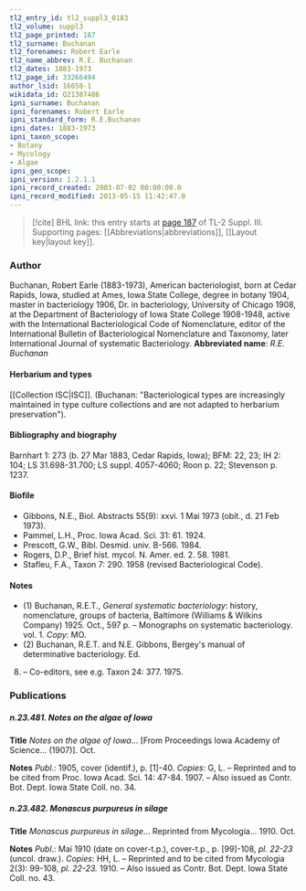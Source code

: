 ```yaml
---
tl2_entry_id: tl2_suppl3_0183
tl2_volume: suppl3
tl2_page_printed: 187
tl2_surname: Buchanan
tl2_forenames: Robert Earle
tl2_name_abbrev: R.E. Buchanan
tl2_dates: 1883-1973
tl2_page_id: 33266494
author_lsid: 16658-1
wikidata_id: Q21387486
ipni_surname: Buchanan
ipni_forenames: Robert Earle
ipni_standard_form: R.E.Buchanan
ipni_dates: 1883-1973
ipni_taxon_scope: 
- Botany
- Mycology
- Algae
ipni_geo_scope: 
ipni_version: 1.2.1.1
ipni_record_created: 2003-07-02 00:00:00.0
ipni_record_modified: 2013-05-15 11:42:47.0
---
```



> [!cite] BHL link: this entry starts at [page 187](https://www.biodiversitylibrary.org/page/33266494) of TL-2 Suppl. III.
> Supporting pages: [[Abbreviations|abbreviations]], [[Layout key|layout key]].

### Author

Buchanan, Robert Earle (1883-1973), American bacteriologist, born at Cedar Rapids, Iowa, studied at Ames, Iowa State College, degree in botany 1904, master in bacteriology 1906, Dr. in bacteriology, University of Chicago 1908, at the Department of Bacteriology of Iowa State College 1908-1948, active with the International Bacteriological Code of Nomenclature, editor of the International Bulletin of Bacteriological Nomenclature and Taxonomy, later International Journal of systematic Bacteriology. 
**Abbreviated name**: *R.E. Buchanan*

#### Herbarium and types

[[Collection ISC|ISC]]. (Buchanan: "Bacteriological types are increasingly maintained in type culture collections and are not adapted to herbarium preservation").

#### Bibliography and biography

Barnhart 1: 273 (b. 27 Mar 1883, Cedar Rapids, Iowa); BFM: 22, 23; IH 2: 104; LS 31.698-31.700; LS suppl. 4057-4060; Roon p. 22; Stevenson p. 1237.

#### Biofile

- Gibbons, N.E., Biol. Abstracts 55(9): xxvi. 1 Mai 1973 (obit., d. 21 Feb 1973).
- Pammel, L.H., Proc. Iowa Acad. Sci. 31: 61. 1924.
- Prescott, G.W., Bibl. Desmid. univ. B-566. 1984.
- Rogers, D.P., Brief hist. mycol. N. Amer. ed. 2. 58. 1981.
- Stafleu, F.A., Taxon 7: 290. 1958 (revised Bacteriological Code).

#### Notes

- (1) Buchanan, R.E.T., *General systematic bacteriology*: history, nomenclature, groups of bacteria, Baltimore (Williams & Wilkins Company) 1925. Oct., 597 p. – Monographs on systematic bacteriology. vol. 1. *Copy*: MO.
- (2) Buchanan, R.E.T. and N.E. Gibbons, Bergey's manual of determinative bacteriology. Ed.
8. – Co-editors, see e.g. Taxon 24: 377. 1975.

### Publications

##### n.23.481. Notes on the algae of Iowa

**Title**
*Notes on the algae of Iowa*... \[From Proceedings Iowa Academy of Science... (1907)\]. Oct.

**Notes**
*Publ*.: 1905, cover (identif.), p. \[1\]-40. *Copies*: G, L. – Reprinted and to be cited from Proc. Iowa Acad. Sci. 14: 47-84. 1907. – Also issued as Contr. Bot. Dept. Iowa State Coll. no. 34.

##### n.23.482. Monascus purpureus in silage

**Title**
*Monascus purpureus in silage*... Reprinted from Mycologia... 1910. Oct.

**Notes**
*Publ*.: Mai 1910 (date on cover-t.p.), cover-t.p., p. \[99\]-108, *pl. 22-23* (uncol. draw.). *Copies*: HH, L. – Reprinted and to be cited from Mycologia 2(3): 99-108, *pl. 22-23.* 1910. – Also issued as Contr. Bot. Dept. Iowa State Coll. no. 43.

